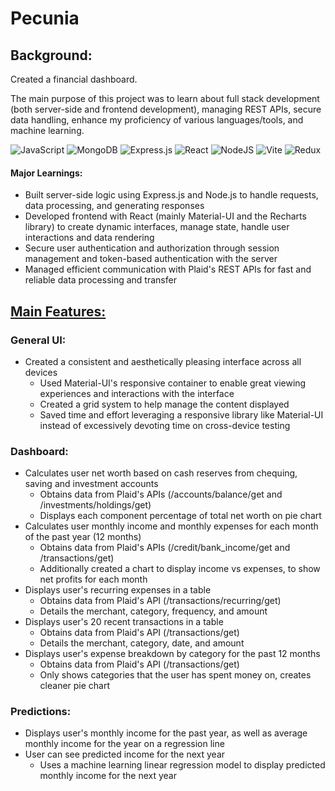 # Pecunia

## Background:

Created a financial dashboard.

The main purpose of this project was to learn about full stack development (both server-side and frontend development), managing REST APIs, secure data handling, enhance my proficiency of various languages/tools, and machine learning.

![JavaScript](https://img.shields.io/badge/javascript-%23323330.svg?style=for-the-badge&logo=javascript&logoColor=%23F7DF1E)
![MongoDB](https://img.shields.io/badge/MongoDB-%234ea94b.svg?style=for-the-badge&logo=mongodb&logoColor=white)
![Express.js](https://img.shields.io/badge/express.js-%23404d59.svg?style=for-the-badge&logo=express&logoColor=%2361DAFB)
![React](https://img.shields.io/badge/react-%2320232a.svg?style=for-the-badge&logo=react&logoColor=%2361DAFB)
![NodeJS](https://img.shields.io/badge/node.js-6DA55F?style=for-the-badge&logo=node.js&logoColor=white)
![Vite](https://img.shields.io/badge/vite-%23646CFF.svg?style=for-the-badge&logo=vite&logoColor=white)
![Redux](https://img.shields.io/badge/redux-%23593d88.svg?style=for-the-badge&logo=redux&logoColor=white)

#### Major Learnings:

-   Built server-side logic using Express.js and Node.js to handle requests, data processing, and generating responses
-   Developed frontend with React (mainly Material-UI and the Recharts library) to create dynamic interfaces, manage state, handle user interactions and data rendering
-   Secure user authentication and authorization through session management and token-based authentication with the server
-   Managed efficient communication with Plaid's REST APIs for fast and reliable data processing and transfer

## <u>Main Features:</u>

### **General UI:**

-   Created a consistent and aesthetically pleasing interface across all devices
    -   Used Material-UI's responsive container to enable great viewing experiences and interactions with the interface
    -   Created a grid system to help manage the content displayed
    -   Saved time and effort leveraging a responsive library like Material-UI instead of excessively devoting time on cross-device testing

### **Dashboard:**

-   Calculates user net worth based on cash reserves from chequing, saving and investment accounts
    -   Obtains data from Plaid's APIs (/accounts/balance/get and /investments/holdings/get)
    -   Displays each component percentage of total net worth on pie chart
-   Calculates user monthly income and monthly expenses for each month of the past year (12 months)
    -   Obtains data from Plaid's APIs (/credit/bank_income/get and /transactions/get)
    -   Additionally created a chart to display income vs expenses, to show net profits for each month
-   Displays user's recurring expenses in a table
    -   Obtains data from Plaid's API (/transactions/recurring/get)
    -   Details the merchant, category, frequency, and amount
-   Displays user's 20 recent transactions in a table
    -   Obtains data from Plaid's API (/transactions/get)
    -   Details the merchant, category, date, and amount
-   Displays user's expense breakdown by category for the past 12 months
    -   Obtains data from Plaid's API (/transactions/get)
    -   Only shows categories that the user has spent money on, creates cleaner pie chart

### **Predictions:**

-   Displays user's monthly income for the past year, as well as average monthly income for the year on a regression line
-   User can see predicted income for the next year
    -   Uses a machine learning linear regression model to display predicted monthly income for the next year
